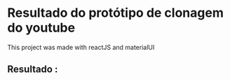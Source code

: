 # Resultado do protótipo de clonagem do youtube

This project was made with reactJS and materialUI

## Resultado : 




